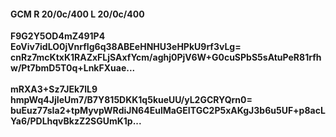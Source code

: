 #### GCM R 20/0c/400 L 20/0c/400
**F9G2Y5OD4mZ491P4**<br/>**EoViv7idLO0jVnrfIg6q38ABEeHNHU3eHPkU9rf3vLg=**<br/>**cnRz7mcKtxK1RAZxFLjSAxfYcm/aghj0PjV6W+G0cuSPbS5sAtuPeR81rfhw/Pt7bmD5T0q+LnkFXuae...**<br/><br/>
**mRXA3+Sz7JEk7lL9**<br/>**hmpWq4JjIeUm7/B7Y815DKK1q5kueUU/yL2GCRYQrn0=**<br/>**buEuz77sIa2+tpMyvpWRdiJN64EulMaGEITGC2P5xAKgJ3b6u5UF+p8acLYa6/PDLhqvBkzZ2SGUmK1p...**